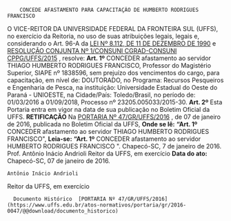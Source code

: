         CONCEDE AFASTAMENTO PARA CAPACITAÇÃO DE HUMBERTO RODRIGUES FRANCISCO  

 O VICE-REITOR DA UNIVERSIDADE FEDERAL DA FRONTEIRA SUL (UFFS), no exercício da Reitoria, no uso de suas atribuições legais, legais e, considerando o Art. 96-A da [LEI Nº 8.112, DE 11 DE DEZEMBRO DE 1990](http://www.planalto.gov.br/ccivil_03/leis/l8112cons.htm)  e [RESOLUÇÃO CONJUNTA Nº 1/CONSUNI CGRAD-CONSUNI CPPG/UFFS/2015](https://www.uffs.edu.br/atos-normativos/resolucao/consunicgrad-consunicppg/2015-0001)  , resolve:   **Art. 1º** CONCEDER afastamento ao servidor THIAGO HUMBERTO RODRIGUES FRANCISCO, Professor do Magistério Superior, SIAPE nº 1838596, sem prejuízo dos vencimentos do cargo, para capacitação, em nível de: DOUTORADO, no Programa: Recursos Pesqueiros e Engenharia de Pesca, na instituição: Universidade Estadual do Oeste do Paraná - UNIOESTE, na Cidade/País: Toledo/Brasil, no período de: 01/03/2016 a 01/09/2018, Processo nº 23205.005033/2015-30.   **Art. 2º** Esta Portaria entra em vigor na data de sua publicação no Boletim Oficial da UFFS.   **RETIFICAÇÃO**    Na [PORTARIA Nº 47/GR/UFFS/2016](https://www.uffs.edu.br/atos-normativos/portaria/gr/2016-0047)  , de 07 de janeiro de 2016, publicada no Boletim Oficial da UFFS,   **Onde se lê:**  **“Art. 1º** CONCEDER afastamento ao servidor THIAGO HUMBERTO RODRIGUES FRANCISCO",   **Leia-se:**  **“Art. 1º** CONCEDER afastamento ao servidor HUMBERTO RODRIGUES FRANCISCO ".   Chapecó-SC, 7 de janeiro de 2016.   Prof. Antônio Inácio Andrioli Reitor da UFFS, em exercício    **Data do ato:** Chapecó-SC, 07 de janeiro de 2016.   
 

    Antônio Inácio Andrioli   
 Reitor da UFFS, em exercício 

      Documento Histórico  [PORTARIA Nº 47/GR/UFFS/2016](https://www.uffs.edu.br/atos-normativos/portaria/gr/2016-0047/@@download/documento_historico)     
      
